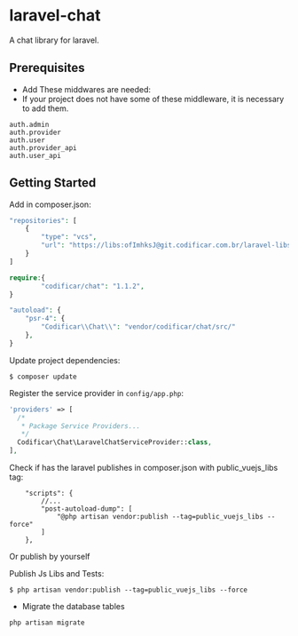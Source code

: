 # laravel-chat
A chat library for laravel.

## Prerequisites


- Add These middwares are needed:
- If your project does not have some of these middleware, it is necessary to add them.
```
auth.admin
auth.provider
auth.user
auth.provider_api
auth.user_api
```

## Getting Started

Add in composer.json:

```php
"repositories": [
    {
        "type": "vcs",
        "url": "https://libs:ofImhksJ@git.codificar.com.br/laravel-libs/laravel-chat.git"
    }
]
```

```php
require:{
        "codificar/chat": "1.1.2",
}
```

```php
"autoload": {
    "psr-4": {
        "Codificar\\Chat\\": "vendor/codificar/chat/src/"
    },
}
```
Update project dependencies:

```shell
$ composer update
```

Register the service provider in `config/app.php`:

```php
'providers' => [
  /*
   * Package Service Providers...
   */
  Codificar\Chat\LaravelChatServiceProvider::class,
],
```



Check if has the laravel publishes in composer.json with public_vuejs_libs tag:

```
    "scripts": {
        //...
		"post-autoload-dump": [
			"@php artisan vendor:publish --tag=public_vuejs_libs --force"
		]
	},
```

Or publish by yourself


Publish Js Libs and Tests:

```shell
$ php artisan vendor:publish --tag=public_vuejs_libs --force
```

- Migrate the database tables

```shell
php artisan migrate
```
